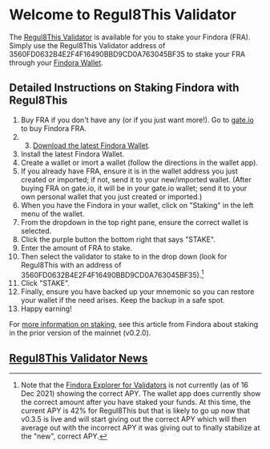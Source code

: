 # Welcome to Regul8This Validator

The [Regul8This Validator](https://findorascan.io/node?node=3560FD0632B4E2F4F16490BBD9CD0A763045BF35) is available for you to stake your Findora (FRA). Simply use the Regul8This Validator address of 3560FD0632B4E2F4F16490BBD9CD0A763045BF35 to stake your FRA through your [Findora Wallet](https://wallet.findora.org/).

## Detailed Instructions on Staking Findora with Regul8This
1. Buy FRA if you don't have any (or if you just want more!). Go to [gate.io](https://www.gate.io/) to buy Findora FRA.
2. 3. [Download the latest Findora Wallet](https://wallet.findora.org/).
4. Install the latest Findora Wallet.
5. Create a wallet or imort a wallet (follow the directions in the wallet app).
6. If you already have FRA, ensure it is in the wallet address you just created or imported; if not, send it to your new/imported wallet. (After buying FRA on gate.io, it will be in your gate.io wallet; send it to your own personal wallet that you just created or imported.)
7. When you have the Findora in your wallet, click on "Staking" in the left menu of the wallet.
8. From the dropdown in the top right pane, ensure the correct wallet is selected.
9. Click the purple button the bottom right that says "STAKE".
10. Enter the amount of FRA to stake.
11. Then select the validator to stake to in the drop down (look for Regul8This with an address of 3560FD0632B4E2F4F16490BBD9CD0A763045BF35).[^1]
12. Click "STAKE".
13. Finally, ensure you have backed up your mnemonic so you can restore your wallet if the need arises. Keep the backup in a safe spot.
14. Happy earning!

For [more information on staking](https://findora.org/2021/10/staking-live-on-findora-mainnet-beta/), see this article from Findora about staking in the prior version of the mainnet (v0.2.0).

[^1]: Note that the [Findora Explorer for Validators](https://findorascan.io/nodes) is not currently (as of 16 Dec 2021) showing the correct APY. The wallet app does currently show the correct amount after you have staked your funds. At this time, the current APY is 42% for Regul8This but that is likely to go up now that v0.3.5 is live and will start giving out the correct APY which will then average out with the incorrect APY it was giving out to finally stabilize at the "new", correct APY.

## [Regul8This Validator News](Regul8This_Validator.md)
